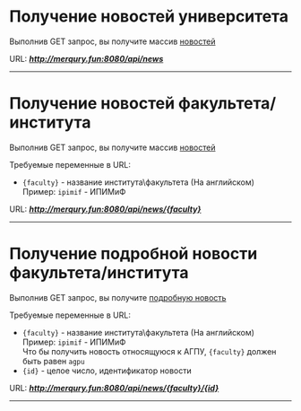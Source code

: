 # Получение новостей университета

Выполнив GET запрос, вы получите массив
[новостей](dto_models.md#модель-новости)

URL: ***http://merqury.fun:8080/api/news***

<hr>

# Получение новостей факультета/института

Выполнив GET запрос, вы получите массив
[новостей](dto_models.md#модель-новости)

Требуемые переменные в URL:
* `{faculty}` - название института\факультета (На английском)<br>Пример: `ipimif` - ИПИМиФ


URL: ***http://merqury.fun:8080/api/news/{faculty}***

<hr>

# Получение подробной новости факультета/института

Выполнив GET запрос, вы получите
[подробную новость](dto_models.md#модель-подробной-новости)

Требуемые переменные в URL:
* `{faculty}` - название института\факультета (На английском)<br>Пример: `ipimif` - ИПИМиФ<br>Что бы получить новость относящуюся к АГПУ, `{faculty}` должен быть равен `agpu`
* `{id}` - целое число, идентификатор новости 

URL: ***http://merqury.fun:8080/api/news/{faculty}/{id}***

<hr>